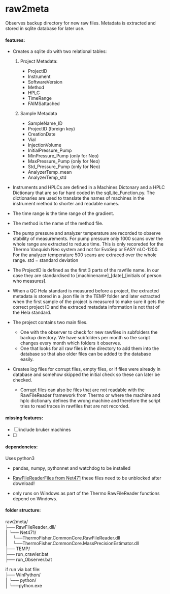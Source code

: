 # raw2meta
Observes backup directory for new raw files. Metadata is extracted and stored in sqlite database for later use. 

#### features: 
- Creates a sqlite db with two relational tables:
  1. Project Metadata:
     - ProjectID
     - Instrument
     - SoftwareVersion
     - Method
     - HPLC
     - TimeRange
     - FAIMSattached

  2. Sample Metadata
     - SampleName_ID
     - ProjectID (foreign key)
     - CreationDate
     - Vial
     - InjectionVolume
     - InitialPressure_Pump
     - MinPressure_Pump (only for Neo)
     - MaxPressure_Pump (only for Neo)
     - Std_Pressure_Pump (only for Neo)
     - AnalyzerTemp_mean
     - AnalyzerTemp_std 

- Instruments and HPLCs are defined in a Machines Dictonary and a HPLC Dictionary that are so far hard coded in the sqlLite_Function.py. The dictionaries are used to translate the names of machines in the instrument method to shorter and readable names.
- The time range is the time range of the gradient.
- The method is the name of the method file.
- The pump pressure and analyzer temperature are recorded to observe stability of measurements. For pump pressure only 1000 scans over the whole range are extracted to reduce time. This is only recoreded for the Thermo Vanquish Neo system and not for EvoSep or EASY nLC-1200.  For the analyzer temperature 500 scans are extraced over the whole range. std = standard deviation
  
- The ProjectID is defined as the first 3 parts of the rawfile name. In our case they are standardised to \[machinename]\_\[date]\_\[initials of person who measures]. 
- When a QC Hela standard is measured before a project, the extracted metadata is stored in a .json file in the TEMP folder and later extracted when the first sample of the project is measured to make sure it gets the correct project ID and the extraced metadata information is not that of the Hela standard.

- The project contains two main files.
  + One with the observer to check for new rawfiles in subfolders the backup directory. We have subfolders per month so the script changes every month which folders it observes.
  + One that looks for all raw files in the directory to add them into the database so that also older files can be added to the database easily.
 
- Creates log files for corrupt files, empty files, or if files were already in database and somehow skipped the initial check so these can later be checked.
  + Corrupt files can also be files that are not readable with the RawFileReader framework from Thermo or where the machine and hplc dictionary defines the wrong machine and therefore the script tries to read traces in rawfiles that are not recorded. 
 
#### missing features:
- [ ] include bruker machines
- [ ] 

#### dependencies:
Uses python3
- pandas, numpy, pythonnet and watchdog to be installed
- [RawFileReaderFiles from Net471](https://github.com/thermofisherlsms/RawFileReader)
  these files need to be unblocked after download!

- only runs on Windows as part of the Thermo RawFileReader functions depend on Windows.   
 
#### folder structure:
raw2meta/  
├── RawFileReader_dll/  
│   └── Net471/  
│&nbsp;&nbsp;&nbsp;&nbsp;└──ThermoFisher.CommonCore.RawFileReader.dll  
│&nbsp;&nbsp;&nbsp;&nbsp;└──ThermoFisher.CommonCore.MassPrecisionEstimator.dll  
├── TEMP/  
├── run_crawler.bat   
├── run_Observer.bat   
  
if run via bat file:  
├── WinPython/  
│   └── python/  
│      └──python.exe  
